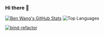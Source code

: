 ### Hi there 👋

[![Ben Wang's GitHub Stats](https://github-readme-stats.vercel.app/api?username=MrBenWang&show_icons=true&theme=radical)](https://github.com/anuraghazra/github-readme-stats)  ![Top Languages](https://github-readme-stats.vercel.app/api/top-langs/?username=MrBenWang&hide_langs_below=1)

[![bind-refactor](https://github-readme-stats.vercel.app/api/pin/?username=MrBenWang&repo=bind-refactor)](https://github.com/anuraghazra/github-readme-stats)

<!--
**MrBenWang/MrBenWang** is a ✨ _special_ ✨ repository because its `README.md` (this file) appears on your GitHub profile.

Here are some ideas to get you started:

- 🔭 I’m currently working on ...
- 🌱 I’m currently learning ...
- 👯 I’m looking to collaborate on ...
- 🤔 I’m looking for help with ...
- 💬 Ask me about ...
- 📫 How to reach me: ...
- 😄 Pronouns: ...
- ⚡ Fun fact: ...
-->
